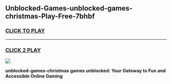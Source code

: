 
## Unblocked-Games-unblocked-games-christmas-Play-Free-7bhbf
<h3>
<a href="https://premium76.site?title=unblocked-games-christmas&ref=18A1">CLICK TO PLAY</a></h3>
<hr>

<h3>
<a href="https://premium76.site?title=unblocked-games-christmas&ref=18A1">CLICK 2 PLAY</a>
  
</h3>

<a href="https://premium76.site?title=unblocked-games-christmas&ref=18A1"><img src="https://clearcache.store/games.png"></a>


**unblocked-games-christmas games unblocked: Your Gateway to Fun and Accessible Online Gaming**

